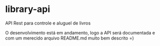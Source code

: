 # library-api
API Rest para controle e aluguel de livros

O desenvolvimento está em andamento, logo a API será documentada e com um merecido arquivo README.md muito bem descrito =)
